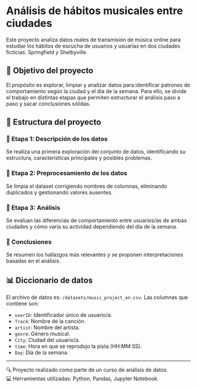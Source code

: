 # Análisis de hábitos musicales entre ciudades

Este proyecto analiza datos reales de transmisión de música online para estudiar los hábitos de escucha de usuarios y usuarias en dos ciudades ficticias: Springfield y Shelbyville.

## 🎯 Objetivo del proyecto

El propósito es explorar, limpiar y analizar datos para identificar patrones de comportamiento según la ciudad y el día de la semana. Para ello, se divide el trabajo en distintas etapas que permiten estructurar el análisis paso a paso y sacar conclusiones sólidas.

## 📁 Estructura del proyecto

### 🔹 Etapa 1: Descripción de los datos  
Se realiza una primera exploración del conjunto de datos, identificando su estructura, características principales y posibles problemas.

### 🔹 Etapa 2: Preprocesamiento de los datos  
Se limpia el dataset corrigiendo nombres de columnas, eliminando duplicados y gestionando valores ausentes.

### 🔹 Etapa 3: Análisis  
Se evalúan las diferencias de comportamiento entre usuarios/as de ambas ciudades y cómo varía su actividad dependiendo del día de la semana.

### 🔹 Conclusiones  
Se resumen los hallazgos más relevantes y se proponen interpretaciones basadas en el análisis.

## 📊 Diccionario de datos

El archivo de datos es: `/datasets/music_project_en.csv`. Las columnas que contiene son:

- `userID`: Identificador único de usuario/a.  
- `Track`: Nombre de la canción.  
- `artist`: Nombre del artista.  
- `genre`: Género musical.  
- `City`: Ciudad del usuario/a.  
- `time`: Hora en que se reprodujo la pista (HH:MM:SS).  
- `Day`: Día de la semana.

---

🔍 Proyecto realizado como parte de un curso de análisis de datos.  
💻 Herramientas utilizadas: Python, Pandas, Jupyter Notebook.
